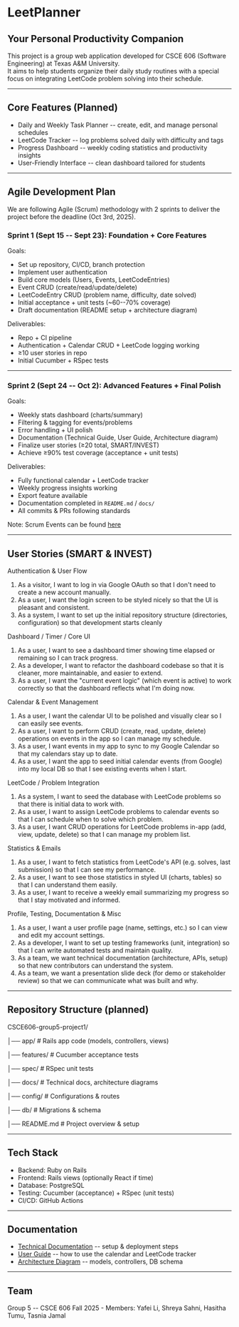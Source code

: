 # LeetPlanner

 Your Personal Productivity Companion
--------------------------

This project is a group web application developed for CSCE 606 (Software Engineering) at Texas A&M University.\
It aims to help students organize their daily study routines with a special focus on integrating LeetCode problem solving into their schedule.

* * * * *

Core Features (Planned)
--------------------------

[](https://github.com/tamu-edu-students/CSCE606-group5-project1#-core-features-planned)

-   Daily and Weekly Task Planner -- create, edit, and manage personal schedules
-   LeetCode Tracker -- log problems solved daily with difficulty and tags
-   Progress Dashboard -- weekly coding statistics and productivity insights
-   User-Friendly Interface -- clean dashboard tailored for students

* * * * *

Agile Development Plan
-------------------------

[](https://github.com/tamu-edu-students/CSCE606-group5-project1#-agile-development-plan)

We are following Agile (Scrum) methodology with 2 sprints to deliver the project before the deadline (Oct 3rd, 2025).

### Sprint 1 (Sept 15 -- Sept 23): Foundation + Core Features

[](https://github.com/tamu-edu-students/CSCE606-group5-project1#sprint-1-sept-15--sept-23-foundation--core-features)

Goals:

-   Set up repository, CI/CD, branch protection
-   Implement user authentication
-   Build core models (Users, Events, LeetCodeEntries)
-   Event CRUD (create/read/update/delete)
-   LeetCodeEntry CRUD (problem name, difficulty, date solved)
-   Initial acceptance + unit tests (~60--70% coverage)
-   Draft documentation (README setup + architecture diagram)

Deliverables:

-   Repo + CI pipeline
-   Authentication + Calendar CRUD + LeetCode logging working
-   ≥10 user stories in repo
-   Initial Cucumber + RSpec tests

* * * * *

### Sprint 2 (Sept 24 -- Oct 2): Advanced Features + Final Polish

[](https://github.com/tamu-edu-students/CSCE606-group5-project1#sprint-2-sept-24--oct-2-advanced-features--final-polish)

Goals:

-   Weekly stats dashboard (charts/summary)
-   Filtering & tagging for events/problems
-   Error handling + UI polish
-   Documentation (Technical Guide, User Guide, Architecture diagram)
-   Finalize user stories (≥20 total, SMART/INVEST)
-   Achieve ≥90% test coverage (acceptance + unit tests)

Deliverables:

-   Fully functional calendar + LeetCode tracker
-   Weekly progress insights working
-   Export feature available
-   Documentation completed in `README.md` / `docs/`
-   All commits & PRs following standards

Note: Scrum Events can be found [here](docs/scrum_events.md) 
* * * * *

User Stories (SMART & INVEST)
--------------------------------

[](https://github.com/tamu-edu-students/CSCE606-group5-project1#-user-stories-smart--invest)

Authentication & User Flow

1.  As a visitor, I want to log in via Google OAuth so that I don't need to create a new account manually.
2.  As a user, I want the login screen to be styled nicely so that the UI is pleasant and consistent.
3.  As a system, I want to set up the initial repository structure (directories, configuration) so that development starts cleanly

Dashboard / Timer / Core UI

1.  As a user, I want to see a dashboard timer showing time elapsed or remaining so I can track progress.
2.  As a developer, I want to refactor the dashboard codebase so that it is cleaner, more maintainable, and easier to extend.
3.  As a user, I want the "current event logic" (which event is active) to work correctly so that the dashboard reflects what I'm doing now.

Calendar & Event Management

1.  As a user, I want the calendar UI to be polished and visually clear so I can easily see events.
2.  As a user, I want to perform CRUD (create, read, update, delete) operations on events in the app so I can manage my schedule. 
3.  As a user, I want events in my app to sync to my Google Calendar so that my calendars stay up to date.
4.  As a user, I want the app to seed initial calendar events (from Google) into my local DB so that I see existing events when I start.

LeetCode / Problem Integration

1.  As a system, I want to seed the database with LeetCode problems so that there is initial data to work with.
2.  As a user, I want to assign LeetCode problems to calendar events so that I can schedule when to solve which problem.
3.  As a user, I want CRUD operations for LeetCode problems in-app (add, view, update, delete) so that I can manage my problem list.

Statistics & Emails

1.  As a user, I want to fetch statistics from LeetCode's API (e.g. solves, last submission) so that I can see my performance.
2.  As a user, I want to see those statistics in styled UI (charts, tables) so that I can understand them easily.
3.  As a user, I want to receive a weekly email summarizing my progress so that I stay motivated and informed.

Profile, Testing, Documentation & Misc

1.  As a user, I want a user profile page (name, settings, etc.) so I can view and edit my account settings.
2.  As a developer, I want to set up testing frameworks (unit, integration) so that I can write automated tests and maintain quality.
3.  As a team, we want technical documentation (architecture, APIs, setup) so that new contributors can understand the system.
4.  As a team, we want a presentation slide deck (for demo or stakeholder review) so that we can communicate what was built and why. 

* * * * *

Repository Structure (planned)
---------------------------------

[](https://github.com/tamu-edu-students/CSCE606-group5-project1#-repository-structure-planned)

CSCE606-group5-project1/

│── app/ # Rails app code (models, controllers, views)

│── features/ # Cucumber acceptance tests

│── spec/ # RSpec unit tests

│── docs/ # Technical docs, architecture diagrams

│── config/ # Configurations & routes

│── db/ # Migrations & schema

│── README.md # Project overview & setup

* * * * *

Tech Stack
--------------

[](https://github.com/tamu-edu-students/CSCE606-group5-project1#%EF%B8%8F-tech-stack)

-   Backend: Ruby on Rails
-   Frontend: Rails views (optionally React if time)
-   Database: PostgreSQL
-   Testing: Cucumber (acceptance) + RSpec (unit tests)
-   CI/CD: GitHub Actions

* * * * *

Documentation
----------------

[](https://github.com/tamu-edu-students/CSCE606-group5-project1#-documentation)

-	[Technical Documentation](docs/technical_documentation.md) -- setup & deployment steps
-	[User Guide](docs/user_guide.md) -- how to use the calendar and LeetCode tracker
-	[Architecture Diagram](docs/architecture_records.md) -- models, controllers, DB schema


* * * * *

Team
-------

[](https://github.com/tamu-edu-students/CSCE606-group5-project1#-team)

Group 5 -- CSCE 606 Fall 2025 - Members: Yafei Li, Shreya Sahni, Hasitha Tumu, Tasnia Jamal